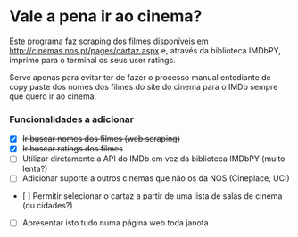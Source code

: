 # Vale a pena ir ao cinema?

Este programa faz scraping dos filmes disponíveis em http://cinemas.nos.pt/pages/cartaz.aspx e, através da biblioteca IMDbPY, imprime para o terminal os seus user ratings.

Serve apenas para evitar ter de fazer o processo manual entediante de copy paste dos nomes dos filmes do site do cinema para o IMDb sempre que quero ir ao cinema.

### Funcionalidades a adicionar

- [x] ~~Ir buscar nomes dos filmes (web scraping)~~
- [x] ~~Ir buscar ratings dos filmes~~
- [ ] Utilizar diretamente a API do IMDb em vez da biblioteca IMDbPY (muito lenta?)
- [ ] Adicionar suporte a outros cinemas que não os da NOS (Cineplace, UCI)
- [ ] Permitir selecionar o cartaz a partir de uma lista de salas de cinema (ou cidades?)
- [ ] Apresentar isto tudo numa página web toda janota
